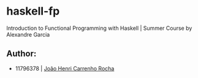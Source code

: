 # haskell-fp
Introduction to Functional Programming with Haskell | Summer Course by Alexandre Garcia

## Author:
- 11796378 | [João Henri Carrenho Rocha](joao.henri@usp.br)

